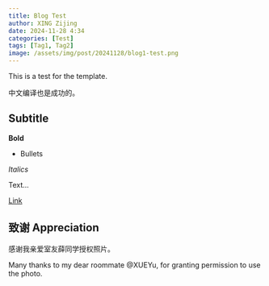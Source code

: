 ```yaml
---
title: Blog Test
author: XING Zijing
date: 2024-11-28 4:34
categories: [Test]
tags: [Tag1, Tag2]
image: /assets/img/post/20241128/blog1-test.png
---
```


This is a test for the template. 

中文编译也是成功的。 

## Subtitle

**Bold**

- Bullets

*Italics*

Text...

[Link](https://github.com/xingzijing) 


## 致谢 Appreciation

感谢我亲爱室友薛同学授权照片。

Many thanks to my dear roommate @XUEYu, for granting permission to use the photo.

